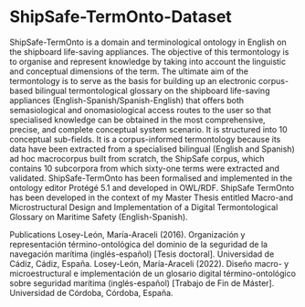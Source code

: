# ShipSafe-TermOnto-Dataset
ShipSafe-TermOnto is a domain and terminological ontology in English on the shipboard life-saving appliances. The objective of this termontology is to organise and represent knowledge by taking into account the linguistic and conceptual dimensions of the term. The ultimate aim of the termontology is to serve as the basis for building up an electronic corpus-based bilingual termontological glossary on the shipboard life-saving appliances (English-Spanish/Spanish-English) that offers both semasiological and onomasiological access routes to the user so that specialised knowledge can be obtained in the most comprehensive, precise, and complete conceptual system scenario. It is structured into 10 conceptual sub-fields. It is a corpus-informed termontology because its data have been extracted from a specialised bilingual (English and Spanish) ad hoc macrocorpus built from scratch, the ShipSafe corpus, which contains 10 subcorpora from which sixty-one terms were extracted and validated. ShipSafe-TermOnto has been formalised and implemented in the ontology editor Protégé 5.1 and developed in OWL/RDF. ShipSafe TermOnto has been developed in the context of my Master Thesis entitled Macro-and Microstructural Design and Implementation of a Digital Termontological Glossary on Maritime Safety (English-Spanish).

Publications
Losey-León, María-Araceli (2016). Organización y representación término-ontológica del dominio de la seguridad de la navegación marítima (inglés-español) [Tesis doctoral]. Universidad de Cádiz, Cádiz, España.
Losey-León, María-Araceli (2022). Diseño macro- y microestructural e implementación de un glosario digital término-ontológico sobre seguridad marítima (inglés-español) [Trabajo de Fin de Máster]. Universidad de Córdoba, Córdoba, España.
